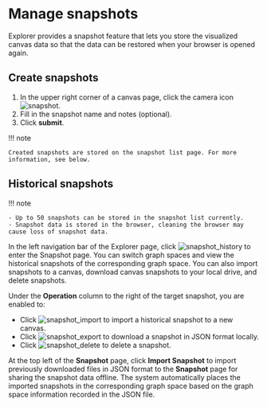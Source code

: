 # Manage snapshots

Explorer provides a snapshot feature that lets you store the visualized canvas data so that the data can be restored when your browser is opened again.

## Create snapshots

1. In the upper right corner of a canvas page, click the camera icon ![snapshot](https://docs-cdn.nebula-graph.com.cn/figures/graph-snapshot.png).
2. Fill in the snapshot name and notes (optional).
3. Click **submit**.

!!! note

    Created snapshots are stored on the snapshot list page. For more information, see below.

## Historical snapshots

!!! note

    - Up to 50 snapshots can be stored in the snapshot list currently.
    - Snapshot data is stored in the browser, cleaning the browser may cause loss of snapshot data.

In the left navigation bar of the Explorer page, click ![snapshot_history](https://docs-cdn.nebula-graph.com.cn/figures/snapshot-history.png) to enter the Snapshot page. You can switch graph spaces and view the historical snapshots of the corresponding graph space. You can also import snapshots to a canvas, download canvas snapshots to your local drive, and delete snapshots.

Under the **Operation** column to the right of the target snapshot, you are enabled to: 

- Click ![snapshot_import](https://docs-cdn.nebula-graph.com.cn/figures/snapshot-import.png) to import a historical snapshot to a new canvas.
- Click ![snapshot_export](https://docs-cdn.nebula-graph.com.cn/figures/snapshot-export.png) to download a snapshot in JSON format locally.
- Click ![snapshot_delete](https://docs-cdn.nebula-graph.com.cn/figures/snapshot-delete.png) to delete a snapshot.

At the top left of the **Snapshot** page, click **Import Snapshot** to import previously downloaded files in JSON format to the **Snapshot** page for sharing the snapshot data offline. The system automatically places the imported snapshots in the corresponding graph space based on the graph space information recorded in the JSON file.